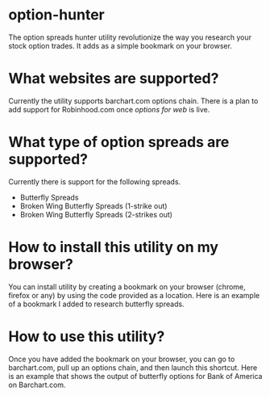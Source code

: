 # option-hunter
The option spreads hunter utility revolutionize the way you research your stock option trades. It adds as a simple bookmark on your browser.

# What websites are supported?
Currently the utility supports barchart.com options chain. There is a plan to add support for Robinhood.com once *options for web* is live.  

# What type of option spreads are supported?

Currently there is support for the following spreads. 

- Butterfly Spreads
- Broken Wing Butterfly Spreads (1-strike out)
- Broken Wing Butterfly Spreads (2-strikes out)

# How to install this utility on my browser? 
You can install utility by creating a bookmark on your browser (chrome, firefox or any) by using the code provided as a location. 
Here is an example of a bookmark I added to research butterfly spreads.

# How to use this utility? 
Once you have added the bookmark on your browser, you can go to barchart.com, pull up an options chain, and then launch this shortcut.
Here is an example that shows the output of butterfly options for Bank of America on Barchart.com. 


